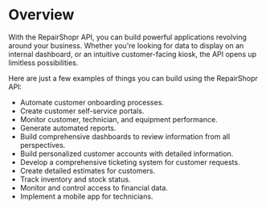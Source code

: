 # Overview

With the RepairShopr API, you can build powerful applications revolving around your business. Whether you're looking for data to display on an internal dashboard, or an intuitive customer-facing kiosk, the API opens up limitless possibilities.

Here are just a few examples of things you can build using the RepairShopr API:

- Automate customer onboarding processes.
- Create customer self-service portals.
- Monitor customer, technician, and equipment performance.
- Generate automated reports.
- Build comprehensive dashboards to review information from all perspectives.
- Build personalized customer accounts with detailed information.
- Develop a comprehensive ticketing system for customer requests.
- Create detailed estimates for customers.
- Track inventory and stock status.
- Monitor and control access to financial data.
- Implement a mobile app for technicians.
